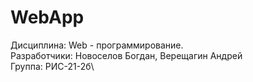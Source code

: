 # WebApp
Дисциплина: Web - программирование.\
Разработчики: Новоселов Богдан, Верещагин Андрей\
Группа: РИС-21-2б\

